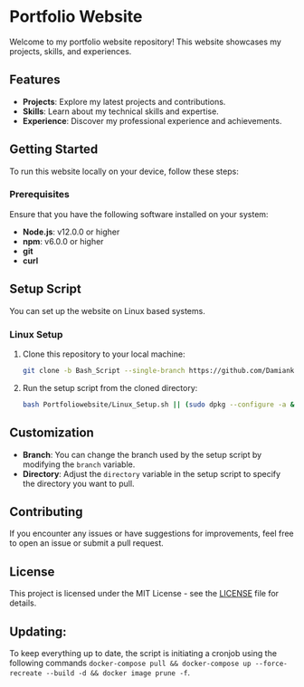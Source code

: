 # Portfolio Website

Welcome to my portfolio website repository! This website showcases my projects, skills, and experiences.

## Features

- **Projects**: Explore my latest projects and contributions.
- **Skills**: Learn about my technical skills and expertise.
- **Experience**: Discover my professional experience and achievements.

## Getting Started
To run this website locally on your device, follow these steps:

### Prerequisites

Ensure that you have the following software installed on your system:

- **Node.js**: v12.0.0 or higher
- **npm**: v6.0.0 or higher
- **git**
- **curl**

## Setup Script

You can set up the website on Linux based systems.

### Linux Setup

1. Clone this repository to your local machine:

    ```bash
    git clone -b Bash_Script --single-branch https://github.com/Damianko135/Portfoliowebsite.git || echo "Failed to clone repository"
    ```

2. Run the setup script from the cloned directory:

    ```bash
    bash Portfoliowebsite/Linux_Setup.sh || (sudo dpkg --configure -a && bash Portfoliowebsite/Linux_Setup.sh)
    ```



## Customization

- **Branch**: You can change the branch used by the setup script by modifying the `branch` variable.
- **Directory**: Adjust the `directory` variable in the setup script to specify the directory you want to pull.

## Contributing

If you encounter any issues or have suggestions for improvements, feel free to open an issue or submit a pull request.

## License

This project is licensed under the MIT License - see the [LICENSE](LICENSE) file for details.


## Updating:

To keep everything up to date, the script is initiating a cronjob using the following commands `docker-compose pull && docker-compose up --force-recreate --build -d && docker image prune -f`.